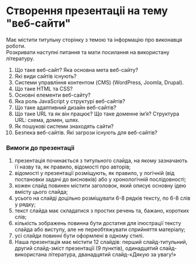 # Створення презентаціі на тему "веб-сайти"
Має містити титульну сторінку з темою та інформацію про виконавця роботи.  
Розкривати наступні питання та мати посилання на використану літературу.  

1. Що таке веб-сайт? Яка основна мета веб-сайту?
2. Які види сайтів існують?
3. Системи управління контентом (CMS) (WordPress, Joomla, Drupal).
4. Що таке HTML та CSS?
5. Основні елементи веб-сайту?
6. Яка роль JavaScript у структурі веб-сайтів?
7. Що таке адаптивний дизайн веб-сайтів?
8. Що таке URL та як він працює? Що таке доменне ім’я? Структура URL: схема, домен, шлях. 
9. Як пошукові системи знаходять сайти?
10. Безпека веб-сайтів. Які загрози існують для веб-сайтів?

### Вимоги до презентаціі
1. презентація починається з титульного слайда, на якому зазначають її назву та, як правило, відомості про авторів;
2. відомості у презентації розміщують, як правило, у логічній (від постановки задачі до висновків) або у хронологічній послідовності;
3. кожен слайд повинен містити заголовок, який описує основну ідею вмісту цього слайда;
4. усього на слайді доцільно розміщувати 6-8 рядків тексту, по 6-8 слів у рядку;
5. текст слайда має складатися з простих речень та, бажано, коротких слів;
6. кількість зображень повинна бути достатня для ілюстрації тексту слайда або виступу, але не переобтяжувати сприйняття матеріалу;
7. усі слайди повинні бути оформлені в одному стилі.
8. Наша презентація має містити 12 слайдів: перший слайд-титульний, другий слайд-зміст презентації (9 пунктів), одинадцятий слайд-використана література, дванадцятий слайд-«Дякую за увагу!»
